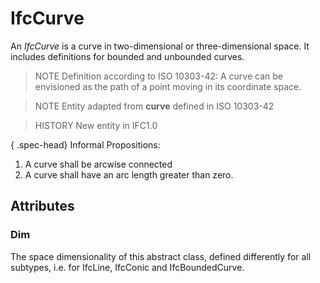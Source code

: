 # IfcCurve

An _IfcCurve_ is a curve in two-dimensional or three-dimensional space. It includes definitions for bounded and unbounded curves.

> NOTE  Definition according to ISO 10303-42:
> A curve can be envisioned as the path of a point moving in its coordinate space.

> NOTE Entity adapted from **curve** defined in ISO 10303-42

> HISTORY  New entity in IFC1.0

{ .spec-head}
Informal Propositions:

1. A curve shall be arcwise connected
2. A curve shall have an arc length greater than zero.

## Attributes

### Dim
The space dimensionality of this abstract class, defined differently for all subtypes, i.e. for IfcLine, IfcConic and IfcBoundedCurve.
